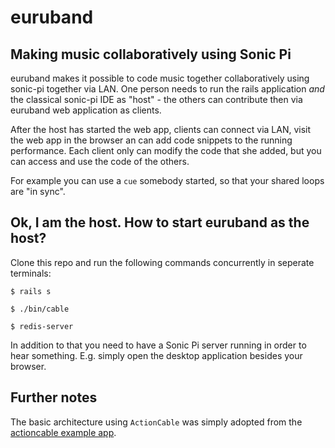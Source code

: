 # euruband

## Making music collaboratively using Sonic Pi

euruband makes it possible to code music together collaboratively
using sonic-pi together via LAN. One person needs to run the
rails application *and* the classical sonic-pi IDE as "host" - the others
can contribute then via euruband web application as clients.

After the host has started the web app, clients can connect
via LAN, visit the web app in the browser an can add code snippets
to the running performance. Each client only can modify the code
that she added, but you can access and use the code of the others.

For example you can use a `cue` somebody started, so that your shared 
loops are "in sync".

## Ok, I am the host. How to start euruband as the host?

Clone this repo and run the following commands concurrently in
seperate terminals:

    $ rails s
    
    $ ./bin/cable
    
    $ redis-server

In addition to that you need to have a Sonic Pi server running in order to hear 
something. E.g. simply open the desktop application besides your browser. 

## Further notes

The basic architecture using `ActionCable` was simply adopted
from the [actioncable example app](https://github.com/rails/actioncable-examples).
